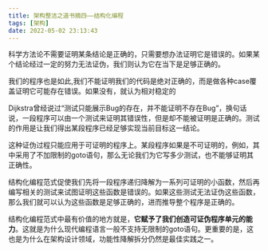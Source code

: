 ```yaml
---
title: 架构整洁之道书摘四——结构化编程
tags: [架构]
date: 2022-05-02 23:13:43
---
```


科学方法论不需要证明某条结论是正确的，只需要想办法证明它是错误的。如果某个结论经过一定的努力无法证伪，我们则认为它在当下是足够正确的。

我们的程序也是如此,我们不能证明我们的代码是绝对正确的，而是做各种case覆盖证明它可能存在错误。如果没有，就认为相对稳定的


Dijkstra曾经说过“测试只能展示Bug的存在，并不能证明不存在Bug”，换句话说，一段程序可以由一个测试来证明其错误性，但是却不能被证明是正确的。测试的作用是让我们得出某段程序已经足够实现当前目标这一结论。

这种证伪过程只能应用于可证明的程序上。某段程序如果是不可证明的，例如，其中采用了不加限制的goto语句，那么无论我们为它写多少测试，也不能够证明其正确性。

结构化编程范式促使我们先将一段程序递归降解为一系列可证明的小函数，然后再编写相关的测试来试图证明这些函数是错误的。如果这些测试无法证伪这些函数，那么我们就可以认为这些函数是足够正确的，进而推导整个程序是正确的。


结构化编程范式中最有价值的地方就是，**它赋予了我们创造可证伪程序单元的能力**。这就是为什么现代编程语言一般不支持无限制的goto语句。更重要的是，这也是为什么在架构设计领域，功能性降解拆分仍然是最佳实践之一。